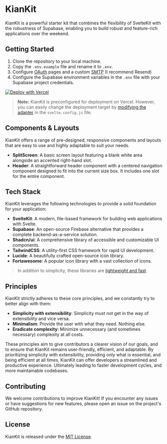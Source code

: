 # KianKit

KianKit is a powerful starter kit that combines the flexibility of SvelteKit with the robustness of Supabase, enabling you to build robust and feature-rich applications over the weekend.

## Getting Started

1. Clone the repository to your local machine.
2. Copy the `.env.example` file and rename it to `.env`.
3. Configure [OAuth](https://supabase.com/docs/guides/auth#social-auth) pages and a custom [SMTP](https://supabase.com/docs/guides/auth/auth-smtp) (I recommend Resend)
4. Configure the Supabase environment variables in the `.env` file with your Supabase project credentials.

[![Deploy with Vercel](https://vercel.com/button)](https://vercel.com/new/clone?repository-url=https%3A%2F%2Fgithub.com%2Fcowboycodr%2FKianKit&env=PUBLIC_SUPABASE_URL,PUBLIC_SUPABASE_ANON_KEY&project-name=kiankit-vercel-deployment)

> **Note:** KianKit is preconfigured for deployment on Vercel. However, you can easily change the deployment target by [modifying the adapter](https://kit.svelte.dev/docs/adapters) in the `svelte.config.js` file.

## Components & Layouts

KianKit offers a range of pre-designed, responsive components and layouts that are easy to use and highly adaptable to suit your needs.

- **SplitScreen**: A basic screen layout featuring a blank white area alongside an accented right-hand slot.
- **Header**: A straightforward header component with a centered navigation component designed to fit into the current size box. It includes one slot for the entire component.

## Tech Stack

KianKit leverages the following technologies to provide a solid foundation for your application:

- **SvelteKit**: A modern, file-based framework for building web applications with Svelte.
- **Supabase**: An open-source Firebase alternative that provides a complete backend-as-a-service solution.
- **Shadcn/ui**: A comprehensive library of accessible and customizable UI components.
- **TailwindCSS**: A utility-first CSS framework for rapid UI development.
- **Lucide**: A beautifully crafted open-source icon library.
- **Fortawesome**: A popular icon library with a vast collection of icons.

> In addition to simplicity, these libraries are [lightweight and fast](https://pagespeed.web.dev/analysis/https-kit-fromkian-com/8742el3ywj?form_factor=mobile).

## Principles

KianKit strictly adheres to these core principles, and we constantly try to better align with them:

- **Simplicity with extensibility**: Simplicity must not get in the way of extensibility and vice versa.
- **Minimalism**: Provide the user with what they need. Nothing else.
- **Eradicate complexity**: Minimize unnecessary (and sometimes necessary) complexity at all costs.

These principles aim to give contributors a clearer vision of our goals, and to ensure that KianKit remains user-friendly, efficient, and adaptable. By prioritizing simplicity with extensibility, providing only what is essential, and being efficient at all times, KianKit can offer developers a streamlined and productive experience. Ultimately leading to faster development cycles, and more maintainable codebases.

## Contributing

We welcome contributions to improve KianKit! If you encounter any issues or have suggestions for new features, please open an issue on the project's GitHub repository.

## License

KianKit is released under the [MIT License](LICENSE).
